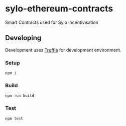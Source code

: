 # sylo-ethereum-contracts
Smart Contracts used for Sylo Incentivisation

## Developing

Development uses [Truffle](https://www.trufflesuite.com/truffle) for development environment.

### Setup

`npm i`

### Build

`npm run build`

### Test

`npm test`